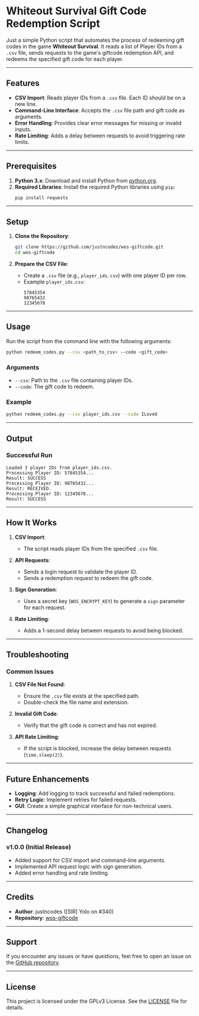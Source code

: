 # Whiteout Survival Gift Code Redemption Script

Just a simple Python script that automates the process of redeeming gift codes in the game **Whiteout Survival**. It reads a list of Player IDs from a `.csv` file, sends requests to the game's giftcode redemption API, and redeems the specified gift code for each player.

---

## Features

- **CSV Import**: Reads player IDs from a `.csv` file. Each ID should be on a new line.
- **Command-Line Interface**: Accepts the `.csv` file path and gift code as arguments.
- **Error Handling**: Provides clear error messages for missing or invalid inputs.
- **Rate Limiting**: Adds a delay between requests to avoid triggering rate limits.

---

## Prerequisites

1. **Python 3.x**: Download and install Python from [python.org](https://www.python.org/).
2. **Required Libraries**: Install the required Python libraries using `pip`:
   ```bash
   pip install requests
   ```
---

## Setup

1. **Clone the Repository**:
   ```bash
   git clone https://github.com/justncodes/wos-giftcode.git
   cd wos-giftcode
   ```

2. **Prepare the CSV File**:
   - Create a `.csv` file (e.g., `player_ids.csv`) with one player ID per row.
   - Example `player_ids.csv`:
     ```csv
     57845354
     98765432
     12345678
     ```

---

## Usage

Run the script from the command line with the following arguments:

```bash
python redeem_codes.py --csv <path_to_csv> --code <gift_code>
```

### Arguments

- `--csv`: Path to the `.csv` file containing player IDs.
- `--code`: The gift code to redeem.

### Example

```bash
python redeem_codes.py --csv player_ids.csv --code ILoveU
```

---

## Output

### Successful Run

```plaintext
Loaded 3 player IDs from player_ids.csv.
Processing Player ID: 57845354...
Result: SUCCESS
Processing Player ID: 98765432...
Result: RECEIVED.
Processing Player ID: 12345678...
Result: SUCCESS
```

---

## How It Works

1. **CSV Import**:
   - The script reads player IDs from the specified `.csv` file.

2. **API Requests**:
   - Sends a login request to validate the player ID.
   - Sends a redemption request to redeem the gift code.

3. **Sign Generation**:
   - Uses a secret key (`WOS_ENCRYPT_KEY`) to generate a `sign` parameter for each request.

4. **Rate Limiting**:
   - Adds a 1-second delay between requests to avoid being blocked.

---

## Troubleshooting

### Common Issues

1. **CSV File Not Found**:
   - Ensure the `.csv` file exists at the specified path.
   - Double-check the file name and extension.

2. **Invalid Gift Code**:
   - Verify that the gift code is correct and has not expired.

3. **API Rate Limiting**:
   - If the script is blocked, increase the delay between requests (`time.sleep(2)`).

---

## Future Enhancements

- **Logging**: Add logging to track successful and failed redemptions.
- **Retry Logic**: Implement retries for failed requests.
- **GUI**: Create a simple graphical interface for non-technical users.

---

## Changelog

### v1.0.0 (Initial Release)
- Added support for CSV import and command-line arguments.
- Implemented API request logic with sign generation.
- Added error handling and rate limiting.

---

## Credits

- **Author**: justncodes (\[SIR\] Yolo on #340)
- **Repository**: [wos-giftcode](https://github.com/justncodes/wos-giftcode)

---

## Support

If you encounter any issues or have questions, feel free to open an issue on the [GitHub repository](https://github.com/your-username/gift-code-redemption/issues).

---

## License

This project is licensed under the GPLv3 License. See the [LICENSE](LICENSE) file for details.
